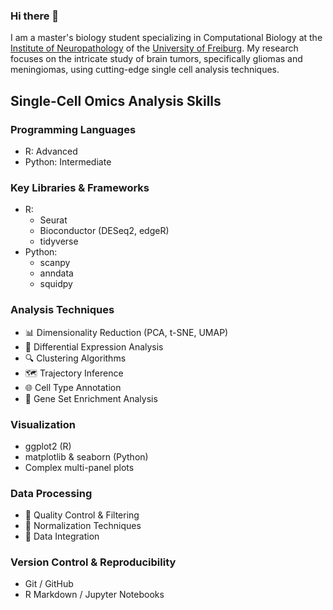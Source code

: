 ### Hi there 👋
I am a master's biology student specializing in Computational Biology at the [Institute of Neuropathology](https://www.uniklinik-freiburg.de/neuropathology.html) of the [University of Freiburg](https://uni-freiburg.de/en/). My research focuses on the intricate study of brain tumors, specifically gliomas and meningiomas, using cutting-edge single cell analysis techniques. 
## Single-Cell Omics Analysis Skills

### Programming Languages
- R: Advanced
- Python: Intermediate

### Key Libraries & Frameworks
- R:
  - Seurat
  - Bioconductor (DESeq2, edgeR)
  - tidyverse
- Python:
  - scanpy
  - anndata
  - squidpy

### Analysis Techniques
- 📊 Dimensionality Reduction (PCA, t-SNE, UMAP)
- 🧬 Differential Expression Analysis
- 🔍 Clustering Algorithms
- 🗺️ Trajectory Inference
- 🌐 Cell Type Annotation
- 🧮 Gene Set Enrichment Analysis

### Visualization
- ggplot2 (R)
- matplotlib & seaborn (Python)
- Complex multi-panel plots

### Data Processing
- 🧹 Quality Control & Filtering
- 🔄 Normalization Techniques
- 🔗 Data Integration

### Version Control & Reproducibility
- Git / GitHub
- R Markdown / Jupyter Notebooks
<!--
**niklasbinder/niklasbinder** is a ✨ _special_ ✨ repository because its `README.md` (this file) appears on your GitHub profile.

Here are some ideas to get you started:

- 🔭 I’m currently working on ...
- 🌱 I’m currently learning ...
- 👯 I’m looking to collaborate on ...
- 🤔 I’m looking for help with ...
- 💬 Ask me about ...
- 📫 How to reach me: ...
- 😄 Pronouns: ...
- ⚡ Fun fact: ...
-->
